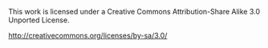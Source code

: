 This work is licensed under a Creative Commons Attribution-Share Alike 3.0
Unported License.

http://creativecommons.org/licenses/by-sa/3.0/
